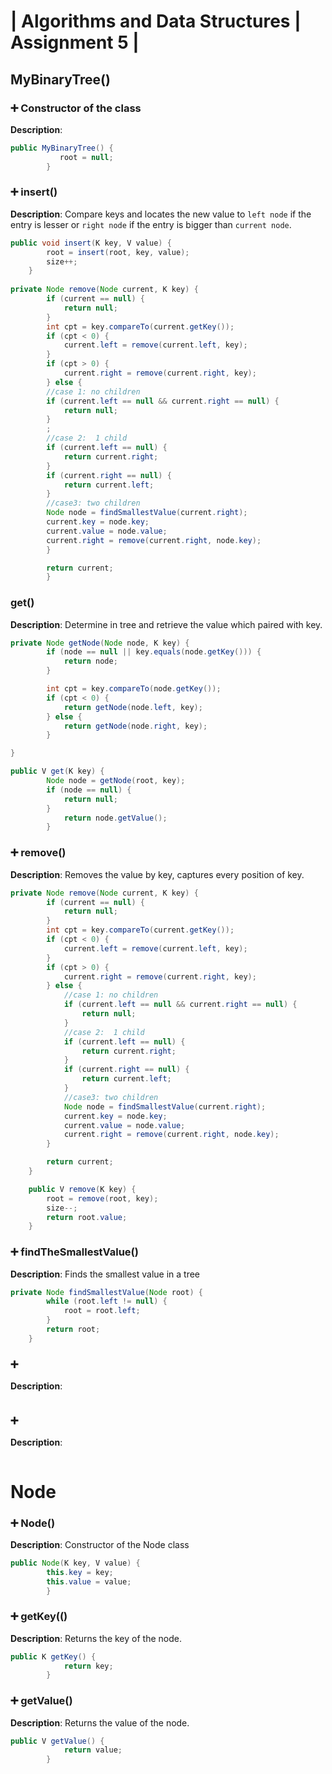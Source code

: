 # | Algorithms and Data Structures | Assignment 5 |

## MyBinaryTree()
### ➕ Constructor of the class
**Description**:
```java
public MyBinaryTree() {
           root = null;
        }
```
### ➕ insert()
**Description**: Compare keys and locates the new value to `left node` if the entry is lesser or `right node` if the entry is bigger than `current node`.
```java
public void insert(K key, V value) {
        root = insert(root, key, value);
        size++;
    }
    
private Node remove(Node current, K key) {
        if (current == null) {
            return null;
        }
        int cpt = key.compareTo(current.getKey());
        if (cpt < 0) {
            current.left = remove(current.left, key);
        }
        if (cpt > 0) {
            current.right = remove(current.right, key);
        } else {
        //case 1: no children
        if (current.left == null && current.right == null) {
            return null;
        }
        ;
        //case 2:  1 child
        if (current.left == null) {
            return current.right;
        }
        if (current.right == null) {
            return current.left;
        }
        //case3: two children
        Node node = findSmallestValue(current.right);
        current.key = node.key;
        current.value = node.value;
        current.right = remove(current.right, node.key);
        }

        return current;
        }    
```

### get()
**Description**: Determine in tree and retrieve the value which paired with key.
```java
private Node getNode(Node node, K key) {
        if (node == null || key.equals(node.getKey())) {
            return node;
        }

        int cpt = key.compareTo(node.getKey());
        if (cpt < 0) {
            return getNode(node.left, key);
        } else {
            return getNode(node.right, key);
        }

}

public V get(K key) {
        Node node = getNode(root, key);
        if (node == null) {
            return null;
        }
            return node.getValue();
        }
```
### ➕ remove()
**Description**: Removes the value by key, captures every position of key.
```java
private Node remove(Node current, K key) {
        if (current == null) {
            return null;
        }
        int cpt = key.compareTo(current.getKey());
        if (cpt < 0) {
            current.left = remove(current.left, key);
        }
        if (cpt > 0) {
            current.right = remove(current.right, key);
        } else {
            //case 1: no children
            if (current.left == null && current.right == null) {
                return null;
            }
            //case 2:  1 child
            if (current.left == null) {
                return current.right;
            }
            if (current.right == null) {
                return current.left;
            }
            //case3: two children
            Node node = findSmallestValue(current.right);
            current.key = node.key;
            current.value = node.value;
            current.right = remove(current.right, node.key);
        }

        return current;
    }

    public V remove(K key) {
        root = remove(root, key);
        size--;
        return root.value;
    }
```
### ➕ findTheSmallestValue()
**Description**: Finds the smallest value in a tree
```java
private Node findSmallestValue(Node root) {
        while (root.left != null) {
            root = root.left;
        }
        return root;
    }
```
### ➕ 
**Description**:
```java

```
### ➕ 
**Description**: 
```java

```





# Node
### ➕ Node()
**Description**: Constructor of the Node class
```java
public Node(K key, V value) {
        this.key = key;
        this.value = value;
        }
```
### ➕ getKey(()
**Description**:  Returns the key of the node.
```java
public K getKey() {
            return key;
        }
```
### ➕ getValue()
**Description**:  Returns the value of the node.
```java
public V getValue() {
            return value;
        }
```